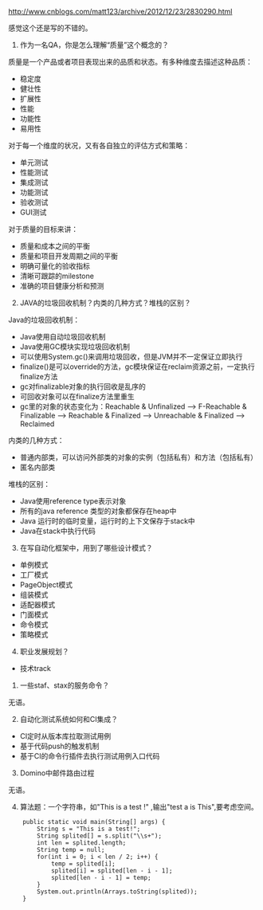 http://www.cnblogs.com/matt123/archive/2012/12/23/2830290.html

感觉这个还是写的不错的。

1. 作为一名QA，你是怎么理解“质量”这个概念的？

质量是一个产品或者项目表现出来的品质和状态。有多种维度去描述这种品质：

+ 稳定度
+ 健壮性
+ 扩展性
+ 性能
+ 功能性
+ 易用性

对于每一个维度的状况，又有各自独立的评估方式和策略：

+ 单元测试
+ 性能测试
+ 集成测试
+ 功能测试
+ 验收测试
+ GUI测试

对于质量的目标来讲：

+ 质量和成本之间的平衡
+ 质量和项目开发周期之间的平衡
+ 明确可量化的验收指标
+ 清晰可跟踪的milestone
+ 准确的项目健康分析和预测

2. JAVA的垃圾回收机制？内类的几种方式？堆栈的区别？

Java的垃圾回收机制：

+ Java使用自动垃圾回收机制
+ Java使用GC模块实现垃圾回收机制
+ 可以使用System.gc()来调用垃圾回收，但是JVM并不一定保证立即执行
+ finalize()是可以override的方法，gc模块保证在reclaim资源之前，一定执行finalize方法
+ gc对finalizable对象的执行回收是乱序的
+ 可回收对象可以在finalize方法里重生
+ gc里的对象的状态变化为：Reachable & Unfinalized --> F-Reachable & Finalizable --> Reachable & Finalized --> 
Unreachable & Finalized --> Reclaimed

内类的几种方式：

+ 普通内部类，可以访问外部类的对象的实例（包括私有）和方法（包括私有）
+ 匿名内部类

堆栈的区别：

+ Java使用reference type表示对象
+ 所有的java reference 类型的对象都保存在heap中
+ Java 运行时的临时变量，运行时的上下文保存于stack中
+ Java在stack中执行代码

3. 在写自动化框架中，用到了哪些设计模式？

+ 单例模式
+ 工厂模式
+ PageObject模式
+ 组装模式
+ 适配器模式
+ 门面模式
+ 命令模式
+ 策略模式

4. 职业发展规划？

+ 技术track

1. 一些staf、stax的服务命令？

无语。

2. 自动化测试系统如何和CI集成？

+ CI定时从版本库拉取测试用例
+ 基于代码push的触发机制
+ 基于CI的命令行插件去执行测试用例入口代码

3. Domino中邮件路由过程

无语。

4. 算法题：一个字符串，如"This is a test !" ,输出"test a is This",要考虑空间。

```
    public static void main(String[] args) {
        String s = "This is a test!";
        String splited[] = s.split("\\s+");
        int len = splited.length;
        String temp = null;
        for(int i = 0; i < len / 2; i++) {
            temp = splited[i];
            splited[i] = splited[len - i - 1];
            splited[len - i - 1] = temp;
        }
        System.out.println(Arrays.toString(splited));
    }
```
